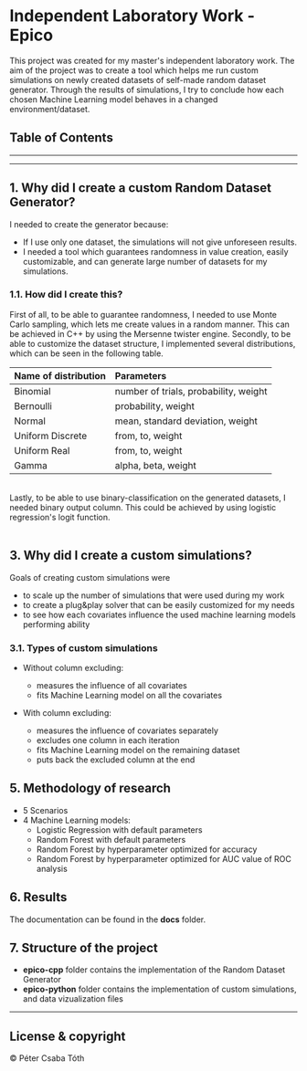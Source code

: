 # Independent Laboratory Work - Epico

This project was created for my master's independent laboratory work. The aim of the project was to create a tool which helps me run custom simulations on newly created datasets of self-made random dataset generator. Through the results of simulations, I try to conclude how each chosen Machine Learning model behaves in a changed environment/dataset.

## Table of Contents
---

---
## 1. Why did I create a custom Random Dataset Generator?

I needed to create the generator because:
  - If I use only one dataset, the simulations will not give unforeseen results.
  - I needed a tool which guarantees randomness in value creation, easily customizable, and can generate large number of datasets for my simulations.

### 1.1. How did I create this?

First of all, to be able to guarantee randomness, I needed to use Monte Carlo sampling, which lets me create values in a random manner. This can be achieved in C++ by using the Mersenne twister engine. Secondly, to be able to customize the dataset structure, I implemented several distributions, which can be seen in the following table.  


| Name of distribution | Parameters                            |
| -------------------- | :------------------------------------ |
| Binomial             | number of trials, probability, weight |
| Bernoulli            | probability, weight                   |
| Normal               | mean, standard deviation, weight      |
| Uniform Discrete     | from, to, weight                      |
| Uniform Real         | from, to, weight                      |
| Gamma                | alpha, beta, weight                   |
<br>
Lastly, to be able to use binary-classification on the generated datasets, I needed binary output column. This could be achieved by using logistic regression's logit function.
<br>
<br>

## 3. Why did I create a custom simulations?
Goals of creating custom simulations were 
  - to scale up the number of simulations that were used during my work 
  - to create a plug&play solver that can be easily customized for my needs 
  - to see how each covariates influence the used machine learning models performing ability

### 3.1. Types of custom simulations 

- Without column excluding:
	- measures the influence of all covariates 
	- fits Machine Learning model on all the covariates 
	
- With column excluding:
	- measures the influence of covariates separately
	- excludes one column in each iteration
	- fits Machine Learning model on the remaining dataset 
	- puts back the excluded column at the end 

## 5. Methodology of research

- 5 Scenarios
- 4 Machine Learning models: 
	- Logistic Regression with default parameters
	- Random Forest with default parameters
	- Random Forest by hyperparameter optimized for accuracy
	- Random Forest by hyperparameter optimized for AUC value of ROC analysis
	
## 6. Results 
The documentation can be found in the __docs__ folder.

## 7. Structure of the project 
- __epico-cpp__ folder contains the implementation of the Random Dataset Generator 
- __epico-python__ folder contains the implementation of custom simulations, and data vizualization files

---
## License & copyright
© Péter Csaba Tóth